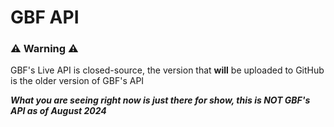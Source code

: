 # GBF API
### ⚠️ Warning ⚠️
GBF's Live API is closed-source, the version that **will** be uploaded to GitHub is the older version of GBF's API

***What you are seeing right now is just there for show, this is NOT GBF's API as of August 2024***
